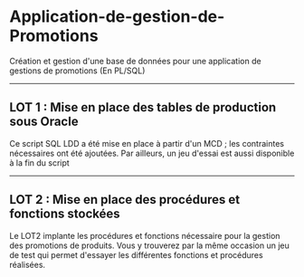 # Application-de-gestion-de-Promotions
Création et gestion d'une base de données pour une application de gestions de promotions (En PL/SQL)

----------------------------------------------------------
LOT 1 : Mise en place des tables de production sous Oracle
----------------------------------------------------------
 
Ce script SQL LDD a été mise en place à partir d'un MCD ; les contraintes nécessaires ont été ajoutées.
Par ailleurs, un jeu d'essai est aussi disponible à la fin du script

-----------------------------------------------------------
LOT 2 : Mise en place des procédures et fonctions stockées
----------------------------------------------------------

Le LOT2 implante les procédures et fonctions nécessaire pour la gestion des promotions de produits.
Vous y trouverez par la même occasion un jeu de test qui permet d'essayer les différentes fonctions et procédures réalisées.
